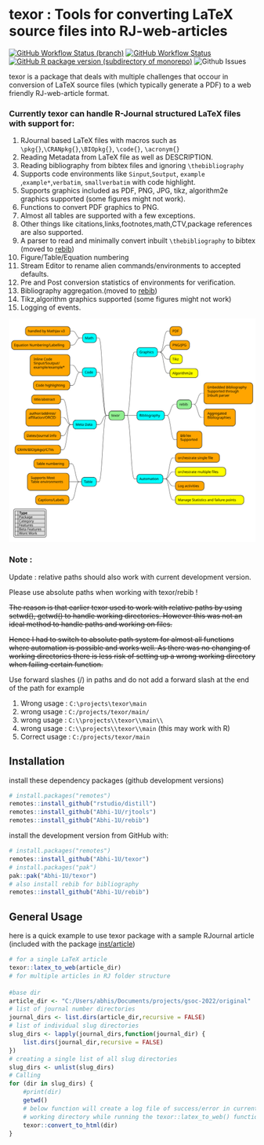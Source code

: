 <!-- README.md is generated from README.Rmd. Please edit that file -->

# texor : Tools for converting LaTeX source files into RJ-web-articles

<!-- badges: start -->

[![GitHub Workflow Status
(branch)](https://img.shields.io/github/actions/workflow/status/Abhi-1U/texor/pkg_down.yaml?branch=master&label=pkgdown&style=for-the-badge)](https://github.com/Abhi-1U/texor/actions/workflows/pkg_down.yaml)
[![GitHub Workflow
Status](https://img.shields.io/github/actions/workflow/status/Abhi-1U/texor/cmdcheck.yaml?branch=master&label=R-CMD-CHECK&style=for-the-badge)](https://github.com/Abhi-1U/texor/actions/workflows/cmdcheck.yaml)
[![GitHub R package version (subdirectory of
monorepo)](https://img.shields.io/github/r-package/v/Abhi-1U/texor?filename=DESCRIPTION&label=texor&style=for-the-badge)](https://github.com/Abhi-1U/texor/blob/master/DESCRIPTION)
![Github
Issues](https://img.shields.io/github/issues/Abhi-1U/texor?color=orange&logo=github&logoColor=&style=for-the-badge)
<!-- badges: end -->

texor is a package that deals with multiple challenges that occour in
conversion of LaTeX source files (which typically generate a PDF) to a
web friendly RJ-web-article format.

### Currently texor can handle R-Journal structured LaTeX files with support for:

1.  RJournal based LaTeX files with macros such as
    `\pkg{}`,`\CRANpkg{}`,`\BIOpkg{}`, `\code{}`, `\acronym{}`
2.  Reading Metadata from LaTeX file as well as DESCRIPTION.
3.  Reading bibliography from bibtex files and ignoring
    `\thebibliography`
4.  Supports code environments like `Sinput`,`Soutput`, `example`
    ,`example*`,`verbatim`, `smallverbatim` with code highlight.
5.  Supports graphics included as PDF, PNG, JPG, tikz, algorithm2e
    graphics supported (some figures might not work).
6.  Functions to convert PDF graphics to PNG.
7.  Almost all tables are supported with a few exceptions.
8.  Other things like citations,links,footnotes,math,CTV,package
    references are also supported.
9.  A parser to read and minimally convert inbuilt `\thebibliography` to
    bibtex (moved to [rebib](https://github.com/Abhi-1U/rebib))
10. Figure/Table/Equation numbering
11. Stream Editor to rename alien commands/environments to accepted
    defaults.
12. Pre and Post conversion statistics of environments for verification.
13. Bibliography aggregation.(moved to
    [rebib](https://github.com/Abhi-1U/rebib))
14. Tikz,algorithm graphics supported (some figures might not work)
15. Logging of events.

![texor features](man/figures/texor.svg)

### Note :

Update : relative paths should also work with current development
version.

Please use absolute paths when working with texor/rebib !

~~The reason is that earlier texor used to work with relative paths by
using setwd(), getwd() to handle working directories. However this was
not an ideal method to handle paths and working on files.~~

~~Hence I had to switch to absolute path system for almost all functions
where automation is possible and works well. As there was no changing of
working directories there is less risk of setting up a wrong working
directory when failing certain function.~~

Use forward slashes (/) in paths and do not add a forward slash at the
end of the path for example

1.  Wrong usage : `C:\projects\texor\main`
2.  wrong usage : `C:/projects/texor/main/`
3.  wrong usage : `C:\\projects\\texor\\main\\`
4.  wrong usage : `C:\\projects\\texor\\main` (this may work with R)
5.  Correct usage : `C:/projects/texor/main`

## Installation

install these dependency packages (github development versions)

``` r
# install.packages("remotes")
remotes::install_github("rstudio/distill")
remotes::install_github("Abhi-1U/rjtools")
remotes::install_github("Abhi-1U/rebib")
```

install the development version from GitHub with:

``` r
# install.packages("remotes")
remotes::install_github("Abhi-1U/texor")
# install.packages("pak")
pak::pak("Abhi-1U/texor")
# also install rebib for bibliography
remotes::install_github("Abhi-1U/rebib")
```

## General Usage

here is a quick example to use texor package with a sample RJournal
article (included with the package
[inst/article](https://github.com/Abhi-1U/texor/tree/master/inst/examples/article))

``` r
# for a single LaTeX article 
texor::latex_to_web(article_dir)
# for multiple articles in RJ folder structure

#base dir 
article_dir <- "C:/Users/abhis/Documents/projects/gsoc-2022/original"
# list of journal number directories
journal_dirs <- list.dirs(article_dir,recursive = FALSE)
# list of individual slug directories
slug_dirs <- lapply(journal_dirs,function(journal_dir) {
    list.dirs(journal_dir,recursive = FALSE)
})
# creating a single list of all slug directories
slug_dirs <- unlist(slug_dirs)
# Calling 
for (dir in slug_dirs) {
    #print(dir)
    getwd()
    # below function will create a log file of success/error in current
    # working directory while running the texor::latex_to_web() function
    texor::convert_to_html(dir)
}
```
